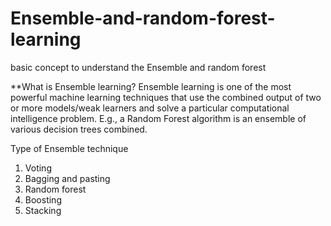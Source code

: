 # Ensemble-and-random-forest-learning
basic concept to understand the Ensemble and random forest


**What is Ensemble learning?
Ensemble learning is one of the most powerful machine learning techniques that use the combined output of two or more models/weak learners and solve a particular computational intelligence problem. E.g., a Random Forest algorithm is an ensemble of various decision trees combined.


Type of Ensemble technique
1) Voting
2) Bagging and pasting 
3) Random forest
4) Boosting 
5) Stacking
